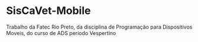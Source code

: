 # SisCaVet-Mobile
Trabalho da Fatec Rio Preto, da disciplina de Programação para Dispositivos Moveis, do curso de ADS período Vespertino
